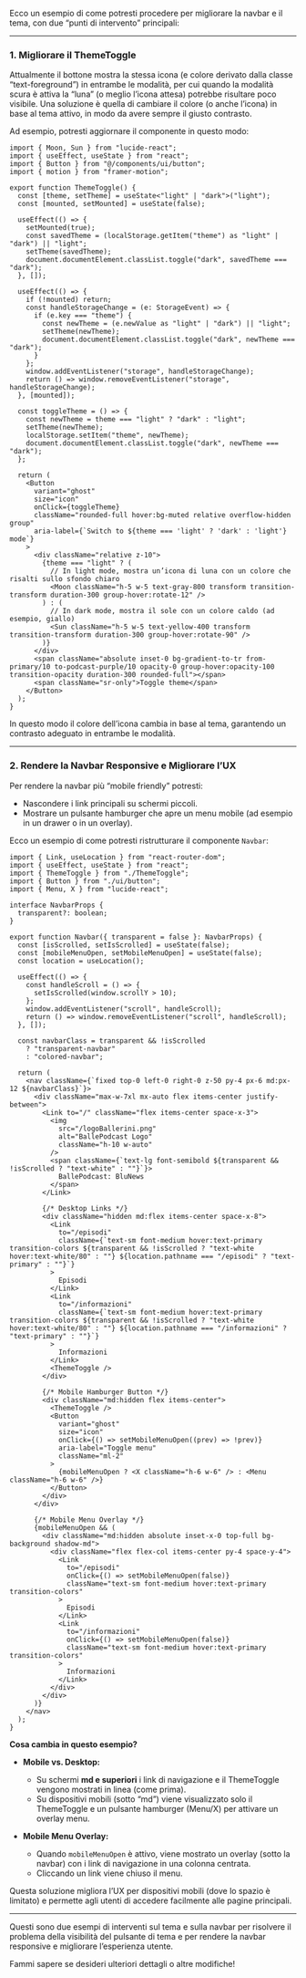 Ecco un esempio di come potresti procedere per migliorare la navbar e il tema, con due “punti di intervento” principali:

---

### 1. Migliorare il ThemeToggle

Attualmente il bottone mostra la stessa icona (e colore derivato dalla classe “text-foreground”) in entrambe le modalità, per cui quando la modalità scura è attiva la “luna” (o meglio l’icona attesa) potrebbe risultare poco visibile. Una soluzione è quella di cambiare il colore (o anche l’icona) in base al tema attivo, in modo da avere sempre il giusto contrasto.

Ad esempio, potresti aggiornare il componente in questo modo:

```tsx
import { Moon, Sun } from "lucide-react";
import { useEffect, useState } from "react";
import { Button } from "@/components/ui/button";
import { motion } from "framer-motion";

export function ThemeToggle() {
  const [theme, setTheme] = useState<"light" | "dark">("light");
  const [mounted, setMounted] = useState(false);

  useEffect(() => {
    setMounted(true);
    const savedTheme = (localStorage.getItem("theme") as "light" | "dark") || "light";
    setTheme(savedTheme);
    document.documentElement.classList.toggle("dark", savedTheme === "dark");
  }, []);

  useEffect(() => {
    if (!mounted) return;
    const handleStorageChange = (e: StorageEvent) => {
      if (e.key === "theme") {
        const newTheme = (e.newValue as "light" | "dark") || "light";
        setTheme(newTheme);
        document.documentElement.classList.toggle("dark", newTheme === "dark");
      }
    };
    window.addEventListener("storage", handleStorageChange);
    return () => window.removeEventListener("storage", handleStorageChange);
  }, [mounted]);

  const toggleTheme = () => {
    const newTheme = theme === "light" ? "dark" : "light";
    setTheme(newTheme);
    localStorage.setItem("theme", newTheme);
    document.documentElement.classList.toggle("dark", newTheme === "dark");
  };

  return (
    <Button 
      variant="ghost" 
      size="icon" 
      onClick={toggleTheme}
      className="rounded-full hover:bg-muted relative overflow-hidden group"
      aria-label={`Switch to ${theme === 'light' ? 'dark' : 'light'} mode`}
    >
      <div className="relative z-10">
        {theme === "light" ? (
          // In light mode, mostra un’icona di luna con un colore che risalti sullo sfondo chiaro
          <Moon className="h-5 w-5 text-gray-800 transform transition-transform duration-300 group-hover:rotate-12" />
        ) : (
          // In dark mode, mostra il sole con un colore caldo (ad esempio, giallo)
          <Sun className="h-5 w-5 text-yellow-400 transform transition-transform duration-300 group-hover:rotate-90" />
        )}
      </div>
      <span className="absolute inset-0 bg-gradient-to-tr from-primary/10 to-podcast-purple/10 opacity-0 group-hover:opacity-100 transition-opacity duration-300 rounded-full"></span>
      <span className="sr-only">Toggle theme</span>
    </Button>
  );
}
```

In questo modo il colore dell’icona cambia in base al tema, garantendo un contrasto adeguato in entrambe le modalità.

---

### 2. Rendere la Navbar Responsive e Migliorare l’UX

Per rendere la navbar più “mobile friendly” potresti:
- Nascondere i link principali su schermi piccoli.
- Mostrare un pulsante hamburger che apre un menu mobile (ad esempio in un drawer o in un overlay).

Ecco un esempio di come potresti ristrutturare il componente `Navbar`:

```tsx
import { Link, useLocation } from "react-router-dom";
import { useEffect, useState } from "react";
import { ThemeToggle } from "./ThemeToggle";
import { Button } from "./ui/button";
import { Menu, X } from "lucide-react";

interface NavbarProps {
  transparent?: boolean;
}

export function Navbar({ transparent = false }: NavbarProps) {
  const [isScrolled, setIsScrolled] = useState(false);
  const [mobileMenuOpen, setMobileMenuOpen] = useState(false);
  const location = useLocation();

  useEffect(() => {
    const handleScroll = () => {
      setIsScrolled(window.scrollY > 10);
    };
    window.addEventListener("scroll", handleScroll);
    return () => window.removeEventListener("scroll", handleScroll);
  }, []);

  const navbarClass = transparent && !isScrolled 
    ? "transparent-navbar" 
    : "colored-navbar";

  return (
    <nav className={`fixed top-0 left-0 right-0 z-50 py-4 px-6 md:px-12 ${navbarClass}`}>
      <div className="max-w-7xl mx-auto flex items-center justify-between">
        <Link to="/" className="flex items-center space-x-3">
          <img 
            src="/logoBallerini.png" 
            alt="BallePodcast Logo" 
            className="h-10 w-auto"
          />
          <span className={`text-lg font-semibold ${transparent && !isScrolled ? "text-white" : ""}`}>
            BallePodcast: BluNews
          </span>
        </Link>

        {/* Desktop Links */}
        <div className="hidden md:flex items-center space-x-8">
          <Link 
            to="/episodi" 
            className={`text-sm font-medium hover:text-primary transition-colors ${transparent && !isScrolled ? "text-white hover:text-white/80" : ""} ${location.pathname === "/episodi" ? "text-primary" : ""}`}
          >
            Episodi
          </Link>
          <Link 
            to="/informazioni" 
            className={`text-sm font-medium hover:text-primary transition-colors ${transparent && !isScrolled ? "text-white hover:text-white/80" : ""} ${location.pathname === "/informazioni" ? "text-primary" : ""}`}
          >
            Informazioni
          </Link>
          <ThemeToggle />
        </div>

        {/* Mobile Hamburger Button */}
        <div className="md:hidden flex items-center">
          <ThemeToggle />
          <Button 
            variant="ghost" 
            size="icon" 
            onClick={() => setMobileMenuOpen((prev) => !prev)}
            aria-label="Toggle menu"
            className="ml-2"
          >
            {mobileMenuOpen ? <X className="h-6 w-6" /> : <Menu className="h-6 w-6" />}
          </Button>
        </div>
      </div>

      {/* Mobile Menu Overlay */}
      {mobileMenuOpen && (
        <div className="md:hidden absolute inset-x-0 top-full bg-background shadow-md">
          <div className="flex flex-col items-center py-4 space-y-4">
            <Link 
              to="/episodi" 
              onClick={() => setMobileMenuOpen(false)}
              className="text-sm font-medium hover:text-primary transition-colors"
            >
              Episodi
            </Link>
            <Link 
              to="/informazioni" 
              onClick={() => setMobileMenuOpen(false)}
              className="text-sm font-medium hover:text-primary transition-colors"
            >
              Informazioni
            </Link>
          </div>
        </div>
      )}
    </nav>
  );
}
```

**Cosa cambia in questo esempio?**

- **Mobile vs. Desktop:**  
  - Su schermi **md e superiori** i link di navigazione e il ThemeToggle vengono mostrati in linea (come prima).  
  - Su dispositivi mobili (sotto “md”) viene visualizzato solo il ThemeToggle e un pulsante hamburger (Menu/X) per attivare un overlay menu.

- **Mobile Menu Overlay:**  
  - Quando `mobileMenuOpen` è attivo, viene mostrato un overlay (sotto la navbar) con i link di navigazione in una colonna centrata.
  - Cliccando un link viene chiuso il menu.

Questa soluzione migliora l’UX per dispositivi mobili (dove lo spazio è limitato) e permette agli utenti di accedere facilmente alle pagine principali.

---

Questi sono due esempi di interventi sul tema e sulla navbar per risolvere il problema della visibilità del pulsante di tema e per rendere la navbar responsive e migliorare l’esperienza utente.

Fammi sapere se desideri ulteriori dettagli o altre modifiche!